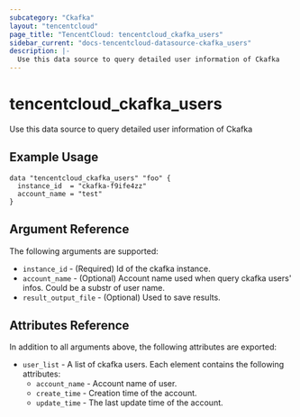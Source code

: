 ```yaml
---
subcategory: "Ckafka"
layout: "tencentcloud"
page_title: "TencentCloud: tencentcloud_ckafka_users"
sidebar_current: "docs-tencentcloud-datasource-ckafka_users"
description: |-
  Use this data source to query detailed user information of Ckafka
---
```


# tencentcloud_ckafka_users

Use this data source to query detailed user information of Ckafka

## Example Usage

```hcl
data "tencentcloud_ckafka_users" "foo" {
  instance_id  = "ckafka-f9ife4zz"
  account_name = "test"
}
```

## Argument Reference

The following arguments are supported:

* `instance_id` - (Required) Id of the ckafka instance.
* `account_name` - (Optional) Account name used when query ckafka users' infos. Could be a substr of user name.
* `result_output_file` - (Optional) Used to save results.

## Attributes Reference

In addition to all arguments above, the following attributes are exported:

* `user_list` - A list of ckafka users. Each element contains the following attributes:
  * `account_name` - Account name of user.
  * `create_time` - Creation time of the account.
  * `update_time` - The last update time of the account.


